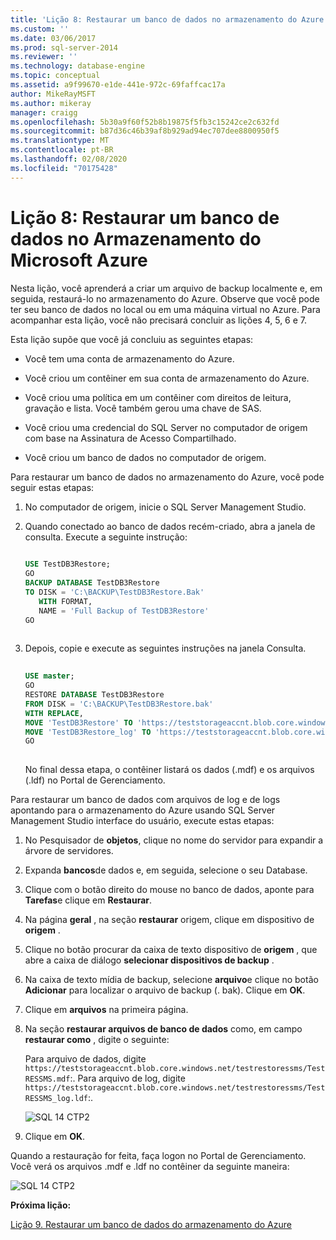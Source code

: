 ```yaml
---
title: 'Lição 8: Restaurar um banco de dados no armazenamento do Azure | Microsoft Docs'
ms.custom: ''
ms.date: 03/06/2017
ms.prod: sql-server-2014
ms.reviewer: ''
ms.technology: database-engine
ms.topic: conceptual
ms.assetid: a9f99670-e1de-441e-972c-69faffcac17a
author: MikeRayMSFT
ms.author: mikeray
manager: craigg
ms.openlocfilehash: 5b30a9f60f52b8b19875f5fb3c15242ce2c632fd
ms.sourcegitcommit: b87d36c46b39af8b929ad94ec707dee8800950f5
ms.translationtype: MT
ms.contentlocale: pt-BR
ms.lasthandoff: 02/08/2020
ms.locfileid: "70175428"
---
```

# <a name="lesson-8-restore-a-database-to-azure-storage"></a>Lição 8: Restaurar um banco de dados no Armazenamento do Microsoft Azure
  Nesta lição, você aprenderá a criar um arquivo de backup localmente e, em seguida, restaurá-lo no armazenamento do Azure. Observe que você pode ter seu banco de dados no local ou em uma máquina virtual no Azure. Para acompanhar esta lição, você não precisará concluir as lições 4, 5, 6 e 7.  
  
 Esta lição supõe que você já concluiu as seguintes etapas:  
  
-   Você tem uma conta de armazenamento do Azure.  
  
-   Você criou um contêiner em sua conta de armazenamento do Azure.  
  
-   Você criou uma política em um contêiner com direitos de leitura, gravação e lista. Você também gerou uma chave de SAS.  
  
-   Você criou uma credencial do SQL Server no computador de origem com base na Assinatura de Acesso Compartilhado.  
  
-   Você criou um banco de dados no computador de origem.  
  
 Para restaurar um banco de dados no armazenamento do Azure, você pode seguir estas etapas:  
  
1.  No computador de origem, inicie o SQL Server Management Studio.  
  
2.  Quando conectado ao banco de dados recém-criado, abra a janela de consulta. Execute a seguinte instrução:  
  
    ```sql  
  
    USE TestDB3Restore;   
    GO   
    BACKUP DATABASE TestDB3Restore   
    TO DISK = 'C:\BACKUP\TestDB3Restore.Bak'   
       WITH FORMAT,   
       NAME = 'Full Backup of TestDB3Restore'   
    GO  
  
    ```  
  
3.  Depois, copie e execute as seguintes instruções na janela Consulta.  
  
    ```sql  
  
    USE master;   
    GO   
    RESTORE DATABASE TestDB3Restore    
    FROM DISK = 'C:\BACKUP\TestDB3Restore.bak'    
    WITH REPLACE,   
    MOVE 'TestDB3Restore' TO 'https://teststorageaccnt.blob.core.windows.net/testcontainrestore/TestDB3Restore.mdf',     
    MOVE 'TestDB3Restore_log' TO 'https://teststorageaccnt.blob.core.windows.net/testcontainrestore/TestDB3Restore_log.ldf';   
    GO  
  
    ```  
  
     No final dessa etapa, o contêiner listará os dados (.mdf) e os arquivos (.ldf) no Portal de Gerenciamento.  
  
 Para restaurar um banco de dados com arquivos de log e de logs apontando para o armazenamento do Azure usando SQL Server Management Studio interface do usuário, execute estas etapas:  
  
1.  No Pesquisador de **objetos**, clique no nome do servidor para expandir a árvore de servidores.  
  
2.  Expanda **bancos**de dados e, em seguida, selecione o seu Database.  
  
3.  Clique com o botão direito do mouse no banco de dados, aponte para **Tarefas**e clique em **Restaurar**.  
  
4.  Na página **geral** , na seção **restaurar** origem, clique em dispositivo de **origem** .  
  
5.  Clique no botão procurar da caixa de texto dispositivo de **origem** , que abre a caixa de diálogo **selecionar dispositivos de backup** .  
  
6.  Na caixa de texto mídia de backup, selecione **arquivo**e clique no botão **Adicionar** para localizar o arquivo de backup (. bak). Clique em **OK**.  
  
7.  Clique em **arquivos** na primeira página.  
  
8.  Na seção **restaurar arquivos de banco de dados** como, em campo **restaurar como** , digite o seguinte:  
  
     Para arquivo de dados, digite `https://teststorageaccnt.blob.core.windows.net/testrestoressms/TestRESSMS.mdf`:. Para arquivo de log, digite `https://teststorageaccnt.blob.core.windows.net/testrestoressms/TestRESSMS_log.ldf`:.  
  
     ![SQL 14 CTP2](../tutorials/media/ss-was-tutlesson-8-8.gif "SQL 14 CTP2")  
  
9. Clique em **OK**.  
  
 Quando a restauração for feita, faça logon no Portal de Gerenciamento. Você verá os arquivos .mdf e .ldf no contêiner da seguinte maneira:  
  
 ![SQL 14 CTP2](../tutorials/media/ss-was-tutlesson-8-9.gif "SQL 14 CTP2")  
  
 **Próxima lição:**  
  
 [Lição 9. Restaurar um banco de dados do armazenamento do Azure](../relational-databases/lesson-8-restore-as-new-database-from-log-backup.md)  
  
  
